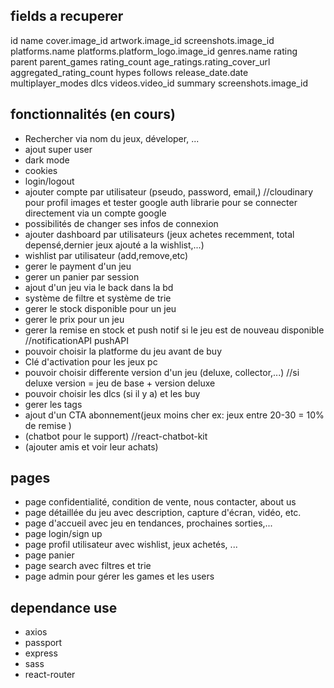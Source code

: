 ## fields a recuperer

id
name
cover.image_id
artwork.image_id
screenshots.image_id
platforms.name
platforms.platform_logo.image_id
genres.name
rating
parent
parent_games
rating_count
age_ratings.rating_cover_url
aggregated_rating_count
hypes
follows
release_date.date
multiplayer_modes
dlcs
videos.video_id
summary
screenshots.image_id

## fonctionnalités (en cours)

- Rechercher via nom du jeux, déveloper, ...
- ajout super user
- dark mode
- cookies
- login/logout
- ajouter compte par utilisateur (pseudo, password, email,) //cloudinary pour profil images et tester google auth librarie pour se connecter directement via un compte google
- possibilités de changer ses infos de connexion
- ajouter dashboard par utilisateurs (jeux achetes recemment, total depensé,dernier jeux ajouté a la wishlist,...)
- wishlist par utilisateur (add,remove,etc)
- gerer le payment d'un jeu
- gerer un panier par session
- ajout d'un jeu via le back dans la bd
- système de filtre et système de trie
- gerer le stock disponible pour un jeu
- gerer le prix pour un jeu
- gerer la remise en stock et push notif si le jeu est de nouveau disponible //notificationAPI pushAPI
- pouvoir choisir la platforme du jeu avant de buy
- Clé d'activation pour les jeux pc
- pouvoir choisir differente version d'un jeu (deluxe, collector,...) //si deluxe version = jeu de base + version deluxe
- pouvoir choisir les dlcs (si il y a) et les buy
- gerer les tags
- ajout d'un CTA abonnement(jeux moins cher ex: jeux entre 20-30 = 10% de remise )
- (chatbot pour le support) //react-chatbot-kit
- (ajouter amis et voir leur achats)

## pages

- page confidentialité, condition de vente, nous contacter, about us
- page détaillée du jeu avec description, capture d'écran, vidéo, etc.
- page d'accueil avec jeu en tendances, prochaines sorties,...
- page login/sign up
- page profil utilisateur avec wishlist, jeux achetés, ...
- page panier
- page search avec filtres et trie
- page admin pour gérer les games et les users

## dependance use

- axios
- passport
- express
- sass
- react-router
